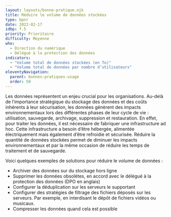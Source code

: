 ```yaml
---
layout: layouts/bonne-pratique.njk
title: Réduire le volume de données stockées
type: bpnr
date: 2022-02-17
idbp: f.5
priority: Prioritaire
difficulty: Moyenne
who:
  - Direction du numérique
  - Délégué à la protection des données
indicators:
  - "Volume total de données stockées (en To)"
  - "Volume total de données par nombre d’utilisateurs"
eleventyNavigation:
  parent: bonnes-pratiques-usage
  order: 50
---
```


Les données représentent un enjeu crucial pour les organisations. Au-delà de l’importance stratégique du stockage des données et des coûts inhérents à leur sécurisation, les données génèrent des impacts environnementaux lors des différentes phases de leur cycle de vie : utilisation, sauvegarde, archivage, suppression et restauration. En effet, pour traiter les données, il est nécessaire de fabriquer une infrastructure ad hoc. Cette infrastructure a besoin d’être hébergée, alimentée électriquement mais également d’être refroidie et sécurisée. Réduire la quantité de données stockées permet de diminuer les impacts environnementaux et par la même occasion de réduire les temps de traitement et de sauvegarde.

Voici quelques exemples de solutions pour réduire le volume de données :
* Archiver des données sur du stockage hors ligne
* Supprimer les données obsolètes, en accord avec le délégué à la protection des données (DPO en anglais)
* Configurer la déduplication sur les serveurs le supportant
* Configurer des stratégies de filtrage des fichiers déposés sur les serveurs. Par exemple, en interdisant le dépôt de fichiers vidéos ou musicaux.
* Compresser les données quand cela est possible
